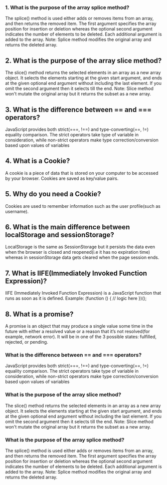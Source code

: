 ### 1. **What is the purpose of the array splice method?**
The splice() method is used either adds or removes items from an array, and then returns the removed item. 
The first argument specifies the array position for insertion or deletion whereas the optional second argument indicates the number of elements to be deleted. Each additional argument is added to the array.
Note: Splice method modifies the original array and returns the deleted array.

## 2. **What is the purpose of the array slice method?**
The slice() method returns the selected elements in an array as a new array object. It selects the elements starting at the given start argument, and ends at the given optional end argument without including the last element. If you omit the second argument then it selects till the end.
Note: Slice method won't mutate the original array but it returns the subset as a new array.

## 3. **What is the difference between == and === operators?**
JavaScript provides both strict(===, !==) and type-converting(==, !=) equality comparison. The strict operators take type of variable in consideration, while non-strict operators make type correction/conversion based upon values of variables

## 4. **What is a Cookie?**
A cookie is a piece of data that is stored on your computer to be accessed by your browser. Cookies are saved as key/value pairs.

## 5. **Why do you need a Cookie?**
Cookies are used to remember information such as the user profile(such as username).

## 6. **What is the main difference between localStorage and sessionStorage?**
LocalStorage is the same as SessionStorage but it persists the data even when the browser is closed and reopened(i.e it has no expiration time) whereas in sessionStorage data gets cleared when the page session ends.

## 7. **What is IIFE(Immediately Invoked Function Expression)?**
IIFE (Immediately Invoked Function Expression) is a JavaScript function that runs as soon as it is defined.
Example:
(function () {
  // logic here
})();

## 8. **What is a promise?**
A promise is an object that may produce a single value some time in the future with either a resolved value or a reason that it’s not resolved(for example, network error). It will be in one of the 3 possible states: fulfilled, rejected, or pending.


### What is the difference between == and === operators?
JavaScript provides both strict(===, !==) and type-converting(==, !=) equality comparison. The strict operators take type of variable in consideration, while non-strict operators make type correction/conversion based upon values of variables

### What is the purpose of the array slice method?
The slice() method returns the selected elements in an array as a new array object. It selects the elements starting at the given start argument, and ends at the given optional end argument without including the last element. If you omit the second argument then it selects till the end.
Note: Slice method won't mutate the original array but it returns the subset as a new array.

### What is the purpose of the array splice method?
The splice() method is used either adds or removes items from an array, and then returns the removed item. 
The first argument specifies the array position for insertion or deletion whereas the optional second argument indicates the number of elements to be deleted. Each additional argument is added to the array.
Note: Splice method modifies the original array and returns the deleted array.